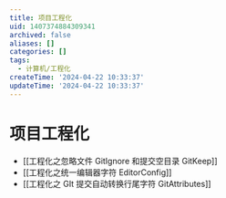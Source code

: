 ```yaml
---
title: 项目工程化
uid: 1407374884309341
archived: false
aliases: []
categories: []
tags:
  - 计算机/工程化
createTime: '2024-04-22 10:33:37'
updateTime: '2024-04-22 10:33:37'
---
```


# 项目工程化

- [[工程化之忽略文件 GitIgnore 和提交空目录 GitKeep]]
- [[工程化之统一编辑器字符 EditorConfig]]
- [[工程化之 GIt 提交自动转换行尾字符 GitAttributes]]
